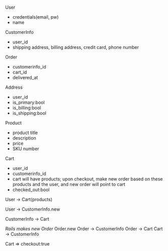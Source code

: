 User
- credentials(email, pw)
- name

CustomerInfo
- user_id
- shipping address, billing address, credit card, phone number

Order
- customerinfo_id
- cart_id
- delivered_at

Address
- user_id
- is_primary:bool
- is_billing:bool
- is_shipping:bool

Product
- product title
- description
- price
- SKU number

Cart
- user_id
- customerinfo_id
- cart will have products; upon checkout, make new order based on
  these products and the user, and new order will point to cart
- checked_out:bool

User -> Cart(products)

User -> CustomerInfo.new

CustomerInfo -> Cart

*Rails makes new Order*
Order.new
Order -> CustomerInfo
Order -> Cart
Cart -> CustomerInfo

Cart => checkout:true
